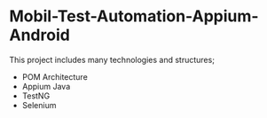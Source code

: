 # Mobil-Test-Automation-Appium-Android

This project includes many technologies and structures;

- POM Architecture
- Appium Java
- TestNG
- Selenium
